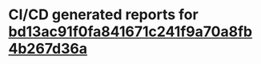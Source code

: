 # CI/CD generated reports for [bd13ac91f0fa841671c241f9a70a8fb4b267d36a](https://github.com/hydephp/develop/commit/bd13ac91f0fa841671c241f9a70a8fb4b267d36a)
